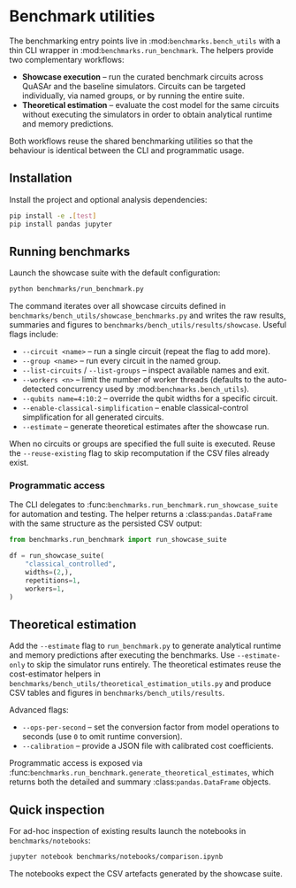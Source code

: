 # Benchmark utilities

The benchmarking entry points live in :mod:`benchmarks.bench_utils` with a thin
CLI wrapper in :mod:`benchmarks.run_benchmark`.  The helpers provide two
complementary workflows:

* **Showcase execution** – run the curated benchmark circuits across QuASAr and
  the baseline simulators.  Circuits can be targeted individually, via named
  groups, or by running the entire suite.
* **Theoretical estimation** – evaluate the cost model for the same circuits
  without executing the simulators in order to obtain analytical runtime and
  memory predictions.

Both workflows reuse the shared benchmarking utilities so that the behaviour is
identical between the CLI and programmatic usage.

## Installation

Install the project and optional analysis dependencies:

```bash
pip install -e .[test]
pip install pandas jupyter
```

## Running benchmarks

Launch the showcase suite with the default configuration:

```bash
python benchmarks/run_benchmark.py
```

The command iterates over all showcase circuits defined in
``benchmarks/bench_utils/showcase_benchmarks.py`` and writes the raw results,
summaries and figures to ``benchmarks/bench_utils/results/showcase``.  Useful
flags include:

* ``--circuit <name>`` – run a single circuit (repeat the flag to add more).
* ``--group <name>`` – run every circuit in the named group.
* ``--list-circuits`` / ``--list-groups`` – inspect available names and exit.
* ``--workers <n>`` – limit the number of worker threads (defaults to the
  auto-detected concurrency used by :mod:`benchmarks.bench_utils`).
* ``--qubits name=4:10:2`` – override the qubit widths for a specific circuit.
* ``--enable-classical-simplification`` – enable classical-control
  simplification for all generated circuits.
* ``--estimate`` – generate theoretical estimates after the showcase run.

When no circuits or groups are specified the full suite is executed.  Reuse the
``--reuse-existing`` flag to skip recomputation if the CSV files already exist.

### Programmatic access

The CLI delegates to :func:`benchmarks.run_benchmark.run_showcase_suite` for
automation and testing.  The helper returns a :class:`pandas.DataFrame` with the
same structure as the persisted CSV output:

```python
from benchmarks.run_benchmark import run_showcase_suite

df = run_showcase_suite(
    "classical_controlled",
    widths=(2,),
    repetitions=1,
    workers=1,
)
```

## Theoretical estimation

Add the ``--estimate`` flag to ``run_benchmark.py`` to generate analytical
runtime and memory predictions after executing the benchmarks.  Use
``--estimate-only`` to skip the simulator runs entirely.  The theoretical
estimates reuse the cost-estimator helpers in
``benchmarks/bench_utils/theoretical_estimation_utils.py`` and produce CSV
tables and figures in ``benchmarks/bench_utils/results``.

Advanced flags:

* ``--ops-per-second`` – set the conversion factor from model operations to
  seconds (use ``0`` to omit runtime conversion).
* ``--calibration`` – provide a JSON file with calibrated cost coefficients.

Programmatic access is exposed via
:func:`benchmarks.run_benchmark.generate_theoretical_estimates`, which returns
both the detailed and summary :class:`pandas.DataFrame` objects.

## Quick inspection

For ad-hoc inspection of existing results launch the notebooks in
``benchmarks/notebooks``:

```bash
jupyter notebook benchmarks/notebooks/comparison.ipynb
```

The notebooks expect the CSV artefacts generated by the showcase suite.

